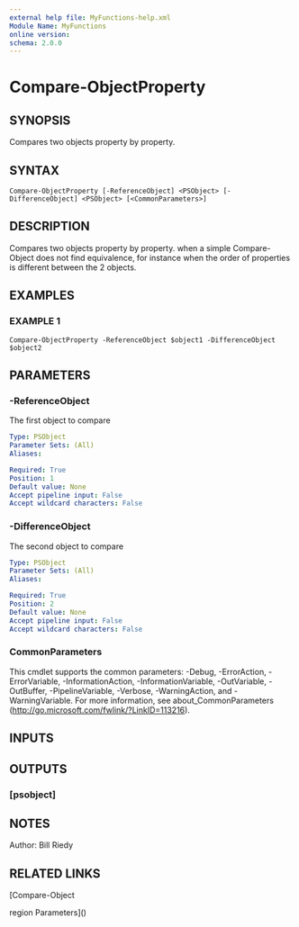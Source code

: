 ```yaml
---
external help file: MyFunctions-help.xml
Module Name: MyFunctions
online version:
schema: 2.0.0
---
```


# Compare-ObjectProperty

## SYNOPSIS
Compares two objects property by property.

## SYNTAX

```
Compare-ObjectProperty [-ReferenceObject] <PSObject> [-DifferenceObject] <PSObject> [<CommonParameters>]
```

## DESCRIPTION
Compares two objects property by property.
when a simple Compare-Object does not find equivalence, for instance when the order of properties is different between the 2 objects.

## EXAMPLES

### EXAMPLE 1
```
Compare-ObjectProperty -ReferenceObject $object1 -DifferenceObject $object2
```

## PARAMETERS

### -ReferenceObject
The first object to compare

```yaml
Type: PSObject
Parameter Sets: (All)
Aliases:

Required: True
Position: 1
Default value: None
Accept pipeline input: False
Accept wildcard characters: False
```

### -DifferenceObject
The second object to compare

```yaml
Type: PSObject
Parameter Sets: (All)
Aliases:

Required: True
Position: 2
Default value: None
Accept pipeline input: False
Accept wildcard characters: False
```

### CommonParameters
This cmdlet supports the common parameters: -Debug, -ErrorAction, -ErrorVariable, -InformationAction, -InformationVariable, -OutVariable, -OutBuffer, -PipelineVariable, -Verbose, -WarningAction, and -WarningVariable.
For more information, see about_CommonParameters (http://go.microsoft.com/fwlink/?LinkID=113216).

## INPUTS

## OUTPUTS

### [psobject]

## NOTES
Author:     Bill Riedy

## RELATED LINKS

[Compare-Object

region Parameters]()

